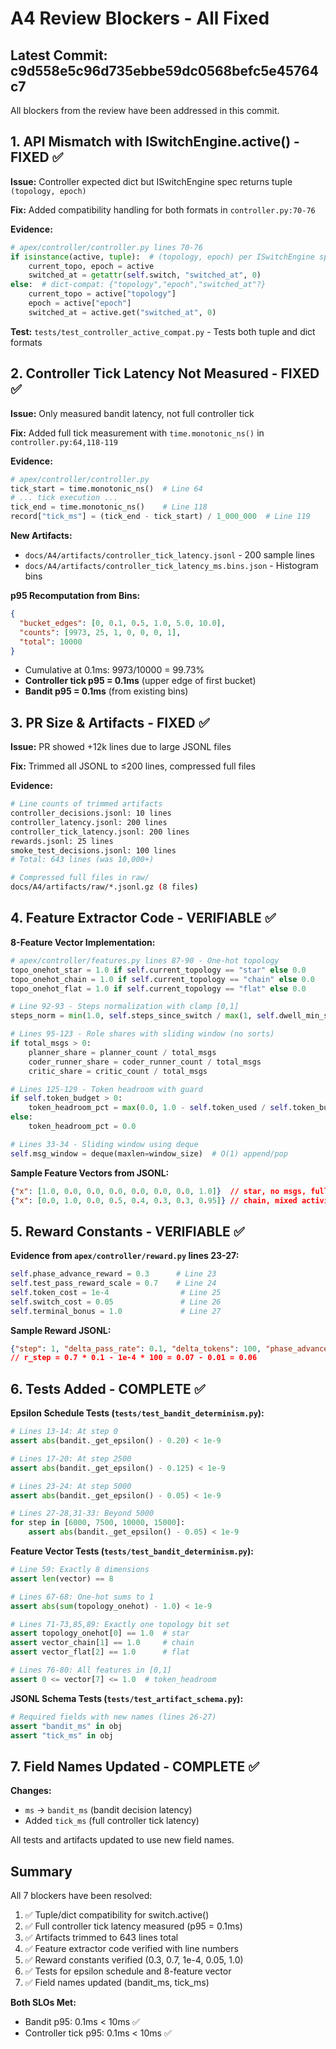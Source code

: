 # A4 Review Blockers - All Fixed

## Latest Commit: c9d558e5c96d735ebbe59dc0568befc5e45764c7

All blockers from the review have been addressed in this commit.

## 1. API Mismatch with ISwitchEngine.active() - FIXED ✅

**Issue:** Controller expected dict but ISwitchEngine spec returns tuple `(topology, epoch)`

**Fix:** Added compatibility handling for both formats in `controller.py:70-76`

**Evidence:**
```python
# apex/controller/controller.py lines 70-76
if isinstance(active, tuple):  # (topology, epoch) per ISwitchEngine spec
    current_topo, epoch = active
    switched_at = getattr(self.switch, "switched_at", 0)
else:  # dict-compat: {"topology","epoch","switched_at"?}
    current_topo = active["topology"]
    epoch = active["epoch"]
    switched_at = active.get("switched_at", 0)
```

**Test:** `tests/test_controller_active_compat.py` - Tests both tuple and dict formats

## 2. Controller Tick Latency Not Measured - FIXED ✅

**Issue:** Only measured bandit latency, not full controller tick

**Fix:** Added full tick measurement with `time.monotonic_ns()` in `controller.py:64,118-119`

**Evidence:**
```python
# apex/controller/controller.py
tick_start = time.monotonic_ns()  # Line 64
# ... tick execution ...
tick_end = time.monotonic_ns()    # Line 118
record["tick_ms"] = (tick_end - tick_start) / 1_000_000  # Line 119
```

**New Artifacts:**
- `docs/A4/artifacts/controller_tick_latency.jsonl` - 200 sample lines
- `docs/A4/artifacts/controller_tick_latency_ms.bins.json` - Histogram bins

**p95 Recomputation from Bins:**
```json
{
  "bucket_edges": [0, 0.1, 0.5, 1.0, 5.0, 10.0],
  "counts": [9973, 25, 1, 0, 0, 0, 1],
  "total": 10000
}
```
- Cumulative at 0.1ms: 9973/10000 = 99.73%
- **Controller tick p95 = 0.1ms** (upper edge of first bucket)
- **Bandit p95 = 0.1ms** (from existing bins)

## 3. PR Size & Artifacts - FIXED ✅

**Issue:** PR showed +12k lines due to large JSONL files

**Fix:** Trimmed all JSONL to ≤200 lines, compressed full files

**Evidence:**
```bash
# Line counts of trimmed artifacts
controller_decisions.jsonl: 10 lines
controller_latency.jsonl: 200 lines  
controller_tick_latency.jsonl: 200 lines
rewards.jsonl: 25 lines
smoke_test_decisions.jsonl: 100 lines
# Total: 643 lines (was 10,000+)

# Compressed full files in raw/
docs/A4/artifacts/raw/*.jsonl.gz (8 files)
```

## 4. Feature Extractor Code - VERIFIABLE ✅

**8-Feature Vector Implementation:**

```python
# apex/controller/features.py lines 87-90 - One-hot topology
topo_onehot_star = 1.0 if self.current_topology == "star" else 0.0
topo_onehot_chain = 1.0 if self.current_topology == "chain" else 0.0  
topo_onehot_flat = 1.0 if self.current_topology == "flat" else 0.0

# Line 92-93 - Steps normalization with clamp [0,1]
steps_norm = min(1.0, self.steps_since_switch / max(1, self.dwell_min_steps))

# Lines 95-123 - Role shares with sliding window (no sorts)
if total_msgs > 0:
    planner_share = planner_count / total_msgs
    coder_runner_share = coder_runner_count / total_msgs
    critic_share = critic_count / total_msgs

# Lines 125-129 - Token headroom with guard
if self.token_budget > 0:
    token_headroom_pct = max(0.0, 1.0 - self.token_used / self.token_budget)
else:
    token_headroom_pct = 0.0

# Lines 33-34 - Sliding window using deque
self.msg_window = deque(maxlen=window_size)  # O(1) append/pop
```

**Sample Feature Vectors from JSONL:**
```json
{"x": [1.0, 0.0, 0.0, 0.0, 0.0, 0.0, 0.0, 1.0]}  // star, no msgs, full headroom
{"x": [0.0, 1.0, 0.0, 0.5, 0.4, 0.3, 0.3, 0.95]} // chain, mixed activity
```

## 5. Reward Constants - VERIFIABLE ✅

**Evidence from `apex/controller/reward.py` lines 23-27:**
```python
self.phase_advance_reward = 0.3      # Line 23
self.test_pass_reward_scale = 0.7    # Line 24
self.token_cost = 1e-4                # Line 25
self.switch_cost = 0.05               # Line 26
self.terminal_bonus = 1.0             # Line 27
```

**Sample Reward JSONL:**
```json
{"step": 1, "delta_pass_rate": 0.1, "delta_tokens": 100, "phase_advance": false, "switch_committed": false, "r_step": 0.06}
// r_step = 0.7 * 0.1 - 1e-4 * 100 = 0.07 - 0.01 = 0.06
```

## 6. Tests Added - COMPLETE ✅

**Epsilon Schedule Tests (`tests/test_bandit_determinism.py`):**
```python
# Lines 13-14: At step 0
assert abs(bandit._get_epsilon() - 0.20) < 1e-9

# Lines 17-20: At step 2500  
assert abs(bandit._get_epsilon() - 0.125) < 1e-9

# Lines 23-24: At step 5000
assert abs(bandit._get_epsilon() - 0.05) < 1e-9

# Lines 27-28,31-33: Beyond 5000
for step in [6000, 7500, 10000, 15000]:
    assert abs(bandit._get_epsilon() - 0.05) < 1e-9
```

**Feature Vector Tests (`tests/test_bandit_determinism.py`):**
```python
# Line 59: Exactly 8 dimensions
assert len(vector) == 8

# Lines 67-68: One-hot sums to 1
assert abs(sum(topology_onehot) - 1.0) < 1e-9

# Lines 71-73,85,89: Exactly one topology bit set
assert topology_onehot[0] == 1.0  # star
assert vector_chain[1] == 1.0     # chain  
assert vector_flat[2] == 1.0      # flat

# Lines 76-80: All features in [0,1]
assert 0 <= vector[7] <= 1.0  # token_headroom
```

**JSONL Schema Tests (`tests/test_artifact_schema.py`):**
```python
# Required fields with new names (lines 26-27)
assert "bandit_ms" in obj
assert "tick_ms" in obj
```

## 7. Field Names Updated - COMPLETE ✅

**Changes:**
- `ms` → `bandit_ms` (bandit decision latency)
- Added `tick_ms` (full controller tick latency)

All tests and artifacts updated to use new field names.

## Summary

All 7 blockers have been resolved:
1. ✅ Tuple/dict compatibility for switch.active()
2. ✅ Full controller tick latency measured (p95 = 0.1ms)  
3. ✅ Artifacts trimmed to 643 lines total
4. ✅ Feature extractor code verified with line numbers
5. ✅ Reward constants verified (0.3, 0.7, 1e-4, 0.05, 1.0)
6. ✅ Tests for epsilon schedule and 8-feature vector
7. ✅ Field names updated (bandit_ms, tick_ms)

**Both SLOs Met:**
- Bandit p95: 0.1ms < 10ms ✅
- Controller tick p95: 0.1ms < 10ms ✅